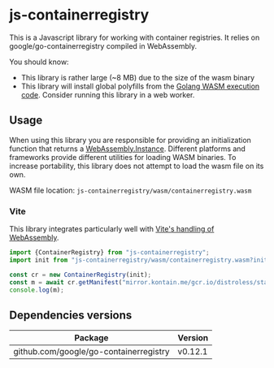 # js-containerregistry

This is a Javascript library for working with container registries. It relies on google/go-containerregistry compiled in WebAssembly.

You should know:

- This library is rather large (~8 MB) due to the size of the wasm binary
- This library will install global polyfills from the [Golang WASM execution code](https://github.com/golang/go/blob/master/misc/wasm/wasm_exec.js). Consider running this library in a web worker.

## Usage

When using this library you are responsible for providing an initialization function that returns a [WebAssembly.Instance](https://developer.mozilla.org/en-US/docs/WebAssembly/JavaScript_interface/Instance). Different platforms and frameworks provide different utilities for loading WASM binaries. To increase portability, this library does not attempt to load the wasm file on its own.

WASM file location: `js-containerregistry/wasm/containerregistry.wasm`

### Vite

This library integrates particularly well with [Vite's handling of WebAssembly](https://vitejs.dev/guide/features.html#webassembly).

```typescript
import {ContainerRegistry} from "js-containerregistry";
import init from "js-containerregistry/wasm/containerregistry.wasm?init";

const cr = new ContainerRegistry(init);
const m = await cr.getManifest("mirror.kontain.me/gcr.io/distroless/static");
console.log(m);
```

## Dependencies versions

| Package                                | Version |
| -------------------------------------- | ------- |
| github.com/google/go-containerregistry | v0.12.1 |
